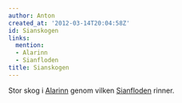 ```yaml
---
author: Anton
created_at: '2012-03-14T20:04:58Z'
id: Sianskogen
links:
  mention:
  - Alarinn
  - Sianfloden
title: Sianskogen
---
```


Stor skog i [Alarinn] genom vilken [Sianfloden] rinner.

  [Alarinn]: Alarinn
  [Sianfloden]: Sianfloden
